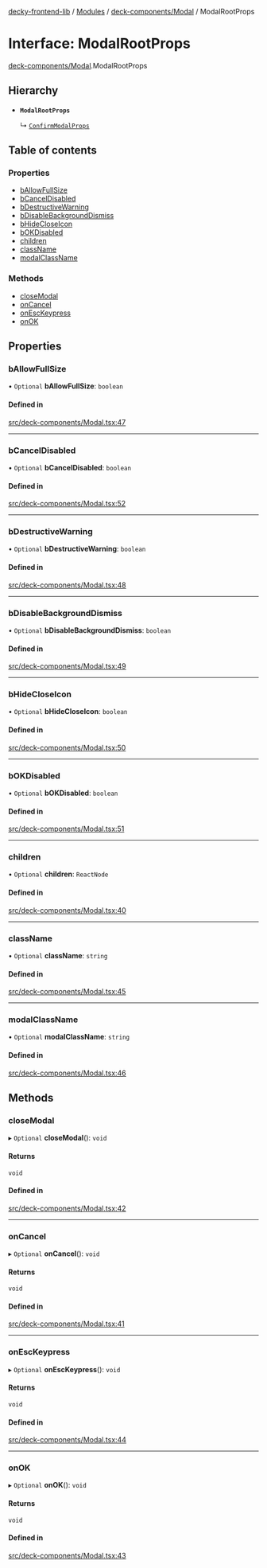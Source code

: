 [decky-frontend-lib](../README.md) / [Modules](../modules.md) / [deck-components/Modal](../modules/deck_components_Modal.md) / ModalRootProps

# Interface: ModalRootProps

[deck-components/Modal](../modules/deck_components_Modal.md).ModalRootProps

## Hierarchy

- **`ModalRootProps`**

  ↳ [`ConfirmModalProps`](deck_components_Modal.ConfirmModalProps.md)

## Table of contents

### Properties

- [bAllowFullSize](deck_components_Modal.ModalRootProps.md#ballowfullsize)
- [bCancelDisabled](deck_components_Modal.ModalRootProps.md#bcanceldisabled)
- [bDestructiveWarning](deck_components_Modal.ModalRootProps.md#bdestructivewarning)
- [bDisableBackgroundDismiss](deck_components_Modal.ModalRootProps.md#bdisablebackgrounddismiss)
- [bHideCloseIcon](deck_components_Modal.ModalRootProps.md#bhidecloseicon)
- [bOKDisabled](deck_components_Modal.ModalRootProps.md#bokdisabled)
- [children](deck_components_Modal.ModalRootProps.md#children)
- [className](deck_components_Modal.ModalRootProps.md#classname)
- [modalClassName](deck_components_Modal.ModalRootProps.md#modalclassname)

### Methods

- [closeModal](deck_components_Modal.ModalRootProps.md#closemodal)
- [onCancel](deck_components_Modal.ModalRootProps.md#oncancel)
- [onEscKeypress](deck_components_Modal.ModalRootProps.md#onesckeypress)
- [onOK](deck_components_Modal.ModalRootProps.md#onok)

## Properties

### bAllowFullSize

• `Optional` **bAllowFullSize**: `boolean`

#### Defined in

[src/deck-components/Modal.tsx:47](https://github.com/SteamDeckHomebrew/decky-frontend-lib/blob/fbd936d/src/deck-components/Modal.tsx#L47)

___

### bCancelDisabled

• `Optional` **bCancelDisabled**: `boolean`

#### Defined in

[src/deck-components/Modal.tsx:52](https://github.com/SteamDeckHomebrew/decky-frontend-lib/blob/fbd936d/src/deck-components/Modal.tsx#L52)

___

### bDestructiveWarning

• `Optional` **bDestructiveWarning**: `boolean`

#### Defined in

[src/deck-components/Modal.tsx:48](https://github.com/SteamDeckHomebrew/decky-frontend-lib/blob/fbd936d/src/deck-components/Modal.tsx#L48)

___

### bDisableBackgroundDismiss

• `Optional` **bDisableBackgroundDismiss**: `boolean`

#### Defined in

[src/deck-components/Modal.tsx:49](https://github.com/SteamDeckHomebrew/decky-frontend-lib/blob/fbd936d/src/deck-components/Modal.tsx#L49)

___

### bHideCloseIcon

• `Optional` **bHideCloseIcon**: `boolean`

#### Defined in

[src/deck-components/Modal.tsx:50](https://github.com/SteamDeckHomebrew/decky-frontend-lib/blob/fbd936d/src/deck-components/Modal.tsx#L50)

___

### bOKDisabled

• `Optional` **bOKDisabled**: `boolean`

#### Defined in

[src/deck-components/Modal.tsx:51](https://github.com/SteamDeckHomebrew/decky-frontend-lib/blob/fbd936d/src/deck-components/Modal.tsx#L51)

___

### children

• `Optional` **children**: `ReactNode`

#### Defined in

[src/deck-components/Modal.tsx:40](https://github.com/SteamDeckHomebrew/decky-frontend-lib/blob/fbd936d/src/deck-components/Modal.tsx#L40)

___

### className

• `Optional` **className**: `string`

#### Defined in

[src/deck-components/Modal.tsx:45](https://github.com/SteamDeckHomebrew/decky-frontend-lib/blob/fbd936d/src/deck-components/Modal.tsx#L45)

___

### modalClassName

• `Optional` **modalClassName**: `string`

#### Defined in

[src/deck-components/Modal.tsx:46](https://github.com/SteamDeckHomebrew/decky-frontend-lib/blob/fbd936d/src/deck-components/Modal.tsx#L46)

## Methods

### closeModal

▸ `Optional` **closeModal**(): `void`

#### Returns

`void`

#### Defined in

[src/deck-components/Modal.tsx:42](https://github.com/SteamDeckHomebrew/decky-frontend-lib/blob/fbd936d/src/deck-components/Modal.tsx#L42)

___

### onCancel

▸ `Optional` **onCancel**(): `void`

#### Returns

`void`

#### Defined in

[src/deck-components/Modal.tsx:41](https://github.com/SteamDeckHomebrew/decky-frontend-lib/blob/fbd936d/src/deck-components/Modal.tsx#L41)

___

### onEscKeypress

▸ `Optional` **onEscKeypress**(): `void`

#### Returns

`void`

#### Defined in

[src/deck-components/Modal.tsx:44](https://github.com/SteamDeckHomebrew/decky-frontend-lib/blob/fbd936d/src/deck-components/Modal.tsx#L44)

___

### onOK

▸ `Optional` **onOK**(): `void`

#### Returns

`void`

#### Defined in

[src/deck-components/Modal.tsx:43](https://github.com/SteamDeckHomebrew/decky-frontend-lib/blob/fbd936d/src/deck-components/Modal.tsx#L43)
